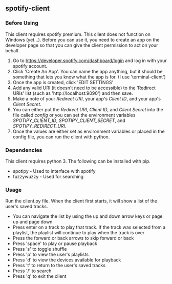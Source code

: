 ## spotify-client

### Before Using

This client requires spotify premium. 
This client does not function on Windows (yet...).
Before you can use it, you need to create an app on the developer
page so that you can give the client permission to act on your behalf.

1. Go to https://developer.spotify.com/dashboard/login and log in with
your spotify account.
2. Click 'Create An App'. You can name the app anything, but it should
be something that lets you know what the app is for. (I use 'terminal-client')
3. Once the app is created, click 'EDIT SETTINGS'
4. Add any valid URI (it doesn't need to be accessible) to the 'Redirect URIs'
list (such as 'http://localhost:9090') and then save.
5. Make a note of your *Redirect URI*, your app's *Client ID*, and your app's
*Client Secret*.
6. You can either put the *Redirect URI*, *Client ID*, and *Client Secret*
into the file called *config* or you can set the environment variables
*SPOTIPY_CLIENT_ID*, *SPOTIPY_CLIENT_SECRET*, and *SPOTIPY_REDIRECT_URI*.
7. Once the values are either set as environment variables or placed in the
config file, you can run the client with python.

### Dependencies

This client requires python 3.
The following can be installed with pip.

- spotipy       - Used to interface with spotify
- fuzzywuzzy    - Used for searching

### Usage

Run the client.py file.
When the client first starts, it will show a list of the user's saved tracks.

- You can navigate the list by using the up and down arrow keys or page up and
page down
- Press enter on a track to play that track. If the track was selected from a
playlist, the playlist will continue to play when the track is over
- Press the forward or back arrows to skip forward or back
- Press 'space' to play or pause playback
- Press 's' to toggle shuffle
- Press 'p' to view the user's playlists
- Press 'd' to view the devices available for playback
- Press 't' to return to the user's saved tracks
- Press '/' to search
- Press 'q' to exit the client

